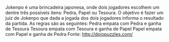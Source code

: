 Jokenpo é uma brincadeira japonesa, onde dois jogadores escolhem um dentre três possíveis itens: Pedra, Papel ou Tesoura.
O objetivo é fazer um juiz de Jokenpo que dada a jogada dos dois jogadores informa o resultado da partida.
As regras são as seguintes:
    Pedra empata com Pedra e ganha de Tesoura
    Tesoura empata com Tesoura e ganha de Papel
    Papel empata com Papel e ganha de Pedra
Fonte: http://dojopuzzles.com/